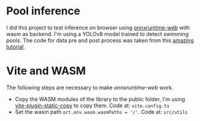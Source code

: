 # Pool inference

I did this project to test inference on browser using [onnxruntime-web](https://onnxruntime.ai/docs/get-started/with-javascript/web.html) with wasm as backend. I'm using a YOLOv8 model trained to detect swimming pools. The code for data pre and post process was taken from this [amazing tutorial](https://dev.to/andreygermanov/how-to-create-yolov8-based-object-detection-web-service-using-python-julia-nodejs-javascript-go-and-rust-4o8e#javascript).

# Vite and WASM

The following steps are necessary to make *onnxruntime-web* work.

- Copy the WASM modules of the library to the public folder, I'm using [vite-plugin-static-copy](https://www.npmjs.com/package/vite-plugin-static-copy) to copy them. Code at: `vite.config.ts`
- Set the wasm path `ort.env.wasm.wasmPaths = '/'`. Code at: `src/utils`
